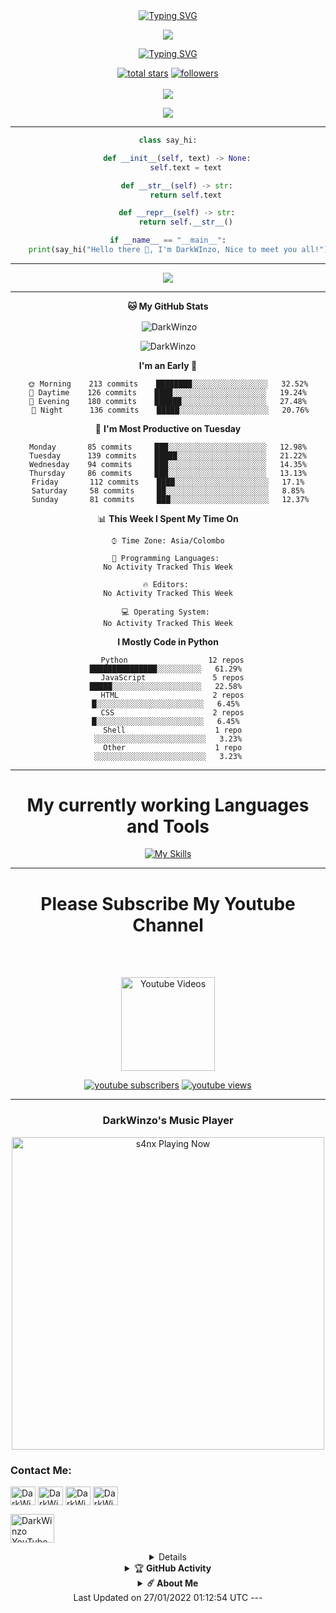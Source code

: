 <div align="center">
<a href="https://git.io/typing-svg"><img src="https://readme-typing-svg.demolab.com?font=Rubik+Dirt&size=65&pause=1000&color=F72C3F&background=FF20A500&center=true&vCenter=true&width=1000&height=150&lines=I'm+DarkWinzo;New+Beginning+Developer;Please+Support+Me;Please+Contact+Me" alt="Typing SVG" /></a>    
<p align="center">
<a href="https://github.com/DarkWinzo"><img align="center" src="https://github-cardname.caliph.my.id/api?name=DarkWinzo&description=Hello,%20I%20am%20DarkWinzo.%20I%20am%20beginner%20in%20programming,%20please%20Support%20Me&image=https://i.ibb.co/XS694VV/peakpx.jpg&backgroundColor=%23ecf0f1&instagram=@darkWinzo&github=DarkWinzo&pattern=ticTacToe&colorPattern=%23eaeaea&site=youtube.com/DarkWinzo"/></a>
</p>


<div align="center">
  
[![Typing SVG](https://readme-typing-svg.herokuapp.com/?lines=We+Are+Technical+Hacking+Team;Please+Respect+Us)](https://git.io/typing-svg)


  <p align="center">
  <a href="https://github.com/DarkWinzo?tab=repositories&sort=stargazers">
    <img alt="total stars" title="Total stars on GitHub" src="https://custom-icon-badges.herokuapp.com/badge/dynamic/json?logo=star&color=55960c&labelColor=488207&label=Stars&style=for-the-badge&query=%24.stars&url=https://api.github-star-counter.workers.dev/user/DarkWinzo"/></a>
  <a href="https://github.com/DarkWinzo?tab=followers">
    <img alt="followers" title="Follow me on Github" src="https://custom-icon-badges.herokuapp.com/github/followers/DarkWinzo?color=236ad3&labelColor=1155ba&style=for-the-badge&logo=person-add&label=Follow&logoColor=white"/></a>
    </br></br>
  <a href="https://github.com/DarkWinzo/Bosco">
    <img src="https://komarev.com/ghpvc/?username=DarkWinzo&label=Profile%20views&color=brightgreen&label=Profile+Views&style=plastic">
  </a>
  
</p>

<p align="center">
  <img src="https://profile-counter.glitch.me/DarkWinzo/count.svg" />
</p>

<!--
![Metrics](https://github.com/DarkWinzo/DarkWinzo/blob/master/github-metrics.svg)
-->
<!--
[![ReadMe Card](https://github-readme-stats.vercel.app/api/pin/?username=mhankbarbar&repo=insta-Hack&theme=auto)](https://github.com/DarkWinzo/insta-Hack)
-->
---
```python
class say_hi:

    def __init__(self, text) -> None:
        self.text = text

    def __str__(self) -> str:
        return self.text

    def __repr__(self) -> str:
        return self.__str__()

if __name__ == "__main__":
    print(say_hi("Hello there 👋, I'm DarkWInzo, Nice to meet you all!"))
```
<!--START_SECTION:waka--> 

--- 
  
[![](https://github.com/saadeghi/saadeghi/blob/master/dino.gif)](#)
 
---

**🐱 My GitHub Stats** 

<p>&nbsp;<img align="center" src="https://github-readme-stats.vercel.app/api?username=DarkWinzo&show_icons=true&theme=highcontrast" alt="DarkWinzo" /></p>

<p><img align="center" src="https://github-readme-streak-stats.herokuapp.com/?user=DarkWinzo&theme=highcontrast" alt="DarkWinzo" /></p>
</details>


**I'm an Early 🐤** 

```text
 🌞 Morning    213 commits    ████████░░░░░░░░░░░░░░░░░   32.52% 
 🌆 Daytime    126 commits    ████░░░░░░░░░░░░░░░░░░░░░   19.24% 
 🌃 Evening    180 commits    ██████░░░░░░░░░░░░░░░░░░░   27.48% 
 🌙 Night      136 commits    █████░░░░░░░░░░░░░░░░░░░░   20.76%

```
📅 **I'm Most Productive on Tuesday** 

```text
 Monday       85 commits     ███░░░░░░░░░░░░░░░░░░░░░░   12.98% 
 Tuesday      139 commits    █████░░░░░░░░░░░░░░░░░░░░   21.22% 
 Wednesday    94 commits     ███░░░░░░░░░░░░░░░░░░░░░░   14.35% 
 Thursday     86 commits     ███░░░░░░░░░░░░░░░░░░░░░░   13.13% 
 Friday       112 commits    ████░░░░░░░░░░░░░░░░░░░░░   17.1% 
 Saturday     58 commits     ██░░░░░░░░░░░░░░░░░░░░░░░   8.85% 
 Sunday       81 commits     ███░░░░░░░░░░░░░░░░░░░░░░   12.37%

```


📊 **This Week I Spent My Time On** 

```text
⌚︎ Time Zone: Asia/Colombo

💬 Programming Languages: 
No Activity Tracked This Week

🔥 Editors: 
No Activity Tracked This Week

💻 Operating System: 
No Activity Tracked This Week

```

**I Mostly Code in Python** 

```text
  Python                  12 repos             ███████████████░░░░░░░░░░   61.29% 
  JavaScript               5 repos             █████░░░░░░░░░░░░░░░░░░░░   22.58% 
  HTML                     2 repos             █░░░░░░░░░░░░░░░░░░░░░░░░   6.45% 
  CSS                      2 repos             █░░░░░░░░░░░░░░░░░░░░░░░░   6.45% 
  Shell                    1 repo              ░░░░░░░░░░░░░░░░░░░░░░░░░   3.23%
  Other                    1 repo              ░░░░░░░░░░░░░░░░░░░░░░░░░   3.23%
```
 
<!--END_SECTION:waka-->
---

<div align="center">
  

# My currently working Languages and Tools 
[![My Skills](https://skillicons.dev/icons?i=actix,bash,git,github,gitlab,heroku,html,js,ai,zig,wordpress,webpack,visualstudio,vercel,mongodb,nodejs,openstack,postgres,php,powershell,py,react,raspberrypi,perl,azure,react,vue,nuxtjs,ocaml,flutter&perline=15)](https://github.com/DarkWinzo)

 ---
<p align="center">
  
  
# Please Subscribe My Youtube Channel
 <div align="center">
 <br><br> 
<p align="center">
  <a href="https://www.youtube.com/c/alienalfa"><img title="Youtube Videos" src="https://github.com/Alien-alfa/Alien-alfa/blob/beta/MD-Images/yt.png?raw=true" width="150"/></a></div>
  
<p align="center">
  <a href="https://youtube.com/channel/UCvdAz2Ll-LedcDApJ2IGP6A?sub_confirmation=1">
      <img alt="youtube subscribers" title="Subscribe to my YouTube channel" src="https://freshidea.com/jonah/youtube-api/subscribers-badge.php?label=Subscribers&style=for-the-badge&color=red&labelColor=ce4630"/></a> 
    <a href="https://youtube.com/channel/UCvdAz2Ll-LedcDApJ2IGP6A">
      <img alt="youtube views" title="YouTube views" src="https://freshidea.com/jonah/youtube-api/view-count-badge.php?label=View+Count&style=for-the-badge&color=blue&labelColor=0b689d"/></a>
  </p>
</p>

---
  
<h3>DarkWinzo's Music Player</h3>

<img src="https://readme-spotify-status-rho.vercel.app/api/run-spotify-status.py" alt="s4nx Playing Now" width="500" />

<h3 align="left">Contact Me:</h3>
<p align="left">
<a href="https://wa.link/y1sv5r" target="blank"><img align="center" src="https://i.ibb.co/Zx82rq9/whatsapp-logo-icon-134017.png" alt="DarkWinzo" height="30" width="40" /></a>
<a href="https://www.reddit.com/user/Isuru_2003" target="blank"><img align="center" src="https://i.ibb.co/qJZqF3T/reddit-socialnetwork-20018.png" alt="DarkWinzo" height="30" width="40" /></a>
<a href="https://tttttt.me/DarkWinzo" target="blank"><img align="center" src="https://i.ibb.co/C2VWFV9/telegram-logo-circle-icon-134012.png" alt="DarkWinzo" height="30" width="40" /></a>   
<a href="mailto:DarkWinzo?&subject=DarkWinzo Official Help&body=DarkWinzo2240@gmail.com" target="blank"><img align="center" src="https://i.ibb.co/R3yJhCx/gmail-new-logo-icon-159149.png" alt="DarkWinzo" height="30" width="40" /></a>   
</p>

<p align="left"

<a href="[https://youtube.com](https://youtube.com/channel/UCvdAz2Ll-LedcDApJ2IGP6A)" target="blank"><img align="center" src="https://i.hizliresim.com/oxo165f.png" alt="DarkWinzo YouTube" height="46" width="70" /></a>
<details>
  
  
---

![Github Trophy](https://github-profile-trophy.vercel.app/?username=DarkWinzo)

</details>


<details>
    <summary>&#127942 <b>GitHub Activity</b></summary><br/>

![Metrics](https://metrics.lecoq.io/DarkWinzo?template=classic&followup=1&isocalendar=1&languages=1&isocalendar.duration=half-year&config.timezone=IndiaStandardTime%2FIstanbul)

[![News](https://github-readme-stats.vercel.app/api/pin/?username=DarkWinzo&theme=highcontrast&repo=DarkWinzo)](https://github.com/DarkWinzo)

</details>

<details>
    <summary><b>☄️ About Me </b></summary><br/>
  
---
  
  Hi, I'm DarkWinzo

I am an AI Developer. My real thing to do crating artificial brains, neural tools. Also ı am a student of mechatronics enginering.

I am 19 yeas old. From Sri Lanka 🇱🇰 

I worked with Instagram, Gitlab, Bitbucket, Brainshop. Some of for testing, some things for developing.
If you have any question for me ı put my contact information above.

See ya 💘

</details>
 Last Updated on 27/01/2022 01:12:54 UTC
---
